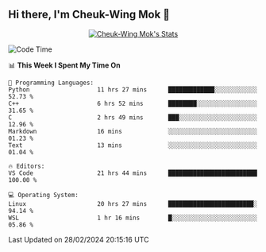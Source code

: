 ## Hi there, I'm Cheuk-Wing Mok 👋

<!--
**mozro0327/mozro0327** is a ✨ _special_ ✨ repository because its `README.md` (this file) appears on your GitHub profile.

Here are some ideas to get you started:

- 🔭 I’m currently working on ...
- 🌱 I’m currently learning ...
- 👯 I’m looking to collaborate on ...
- 🤔 I’m looking for help with ...
- 💬 Ask me about ...
- 📫 How to reach me: ...
- 😄 Pronouns: ...
- ⚡ Fun fact: ...
-->

<p align="center">
  <a href="https://github.com/mozro0327" class="rich-diff-level-one">
    <img src="https://github-readme-stats.vercel.app/api?username=mozro0327&title_color=333&text_color=777" alt="Cheuk-Wing Mok's Stats" >
    <!-- &hide=issues
    <img src="https://github-readme-stats.vercel.app/api?username=mozro0327&hide=issues&title_color=333&text_color=777" alt="Cheuk-Wing Mok's Stats" >
    -->
  </a>
</p>

<!--START_SECTION:waka-->
![Code Time](http://img.shields.io/badge/Code%20Time-2%2C343%20hrs%2022%20mins-blue)

📊 **This Week I Spent My Time On** 

```text
💬 Programming Languages: 
Python                   11 hrs 27 mins      █████████████░░░░░░░░░░░░   52.73 % 
C++                      6 hrs 52 mins       ████████░░░░░░░░░░░░░░░░░   31.65 % 
C                        2 hrs 49 mins       ███░░░░░░░░░░░░░░░░░░░░░░   12.96 % 
Markdown                 16 mins             ░░░░░░░░░░░░░░░░░░░░░░░░░   01.23 % 
Text                     13 mins             ░░░░░░░░░░░░░░░░░░░░░░░░░   01.04 % 

🔥 Editors: 
VS Code                  21 hrs 44 mins      █████████████████████████   100.00 % 

💻 Operating System: 
Linux                    20 hrs 27 mins      ████████████████████████░   94.14 % 
WSL                      1 hr 16 mins        █░░░░░░░░░░░░░░░░░░░░░░░░   05.86 % 
```


 Last Updated on 28/02/2024 20:15:16 UTC
<!--END_SECTION:waka-->
